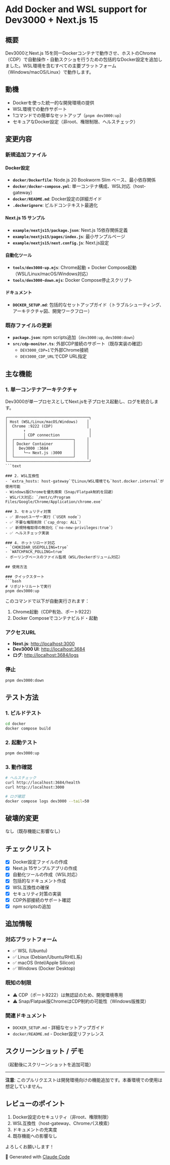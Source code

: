 # Add Docker and WSL support for Dev3000 + Next.js 15

## 概要

Dev3000とNext.js 15を同一Dockerコンテナで動作させ、ホストのChrome（CDP）で自動操作・自動スクショを行うための包括的なDocker設定を追加しました。WSL環境を含むすべての主要プラットフォーム（Windows/macOS/Linux）で動作します。

## 動機

- Dockerを使った統一的な開発環境の提供
- WSL環境での動作サポート
- 1コマンドでの簡単なセットアップ（`pnpm dev3000:up`）
- セキュアなDocker設定（非root、権限制限、ヘルスチェック）

## 変更内容

### 新規追加ファイル

#### Docker設定
- **`docker/Dockerfile`**: Node.js 20 Bookworm Slim ベース、最小依存関係
- **`docker/docker-compose.yml`**: 単一コンテナ構成、WSL対応（host-gateway）
- **`docker/README.md`**: Docker設定の詳細ガイド
- **`.dockerignore`**: ビルドコンテキスト最適化

#### Next.js 15 サンプル
- **`example/nextjs15/package.json`**: Next.js 15依存関係定義
- **`example/nextjs15/pages/index.js`**: 最小サンプルページ
- **`example/nextjs15/next.config.js`**: Next.js設定

#### 自動化ツール
- **`tools/dev3000-up.mjs`**: Chrome起動 + Docker Compose起動（WSL/Linux/macOS/Windows対応）
- **`tools/dev3000-down.mjs`**: Docker Compose停止スクリプト

#### ドキュメント
- **`DOCKER_SETUP.md`**: 包括的なセットアップガイド（トラブルシューティング、アーキテクチャ図、開発ワークフロー）

### 既存ファイルの更新

- **`package.json`**: npm scripts追加（`dev3000:up`, `dev3000:down`）
- **`src/cdp-monitor.ts`**: 外部CDP接続のサポート（既存実装の確認）
  - `DEV3000_CDP=1`で外部Chrome接続
  - `DEV3000_CDP_URL`でCDP URL指定

## 主な機能

### 1. 単一コンテナアーキテクチャ
Dev3000が単一プロセスとしてNext.jsを子プロセス起動し、ログを統合します。

```
┌────────────────────────────────────┐
│ Host (WSL/Linux/macOS/Windows)    │
│  Chrome :9222 (CDP)               │
│       ↑                            │
│       │ CDP connection             │
│  ┌────┴─────────────────────┐     │
│  │ Docker Container         │     │
│  │  Dev3000 :3684           │     │
│  │    └─→ Next.js :3000     │     │
│  └──────────────────────────┘     │
└────────────────────────────────────┘
```text

### 2. WSL互換性
- `extra_hosts: host-gateway`でLinux/WSL環境でも`host.docker.internal`が使用可能
- Windows版Chromeを優先検索（Snap/Flatpak制約を回避）
- WSLパス対応: `/mnt/c/Program Files/Google/Chrome/Application/chrome.exe`

### 3. セキュリティ対策
- ✅ 非rootユーザー実行（`USER node`）
- ✅ 不要な権限削除（`cap_drop: ALL`）
- ✅ 新規特権取得の無効化（`no-new-privileges:true`）
- ✅ ヘルスチェック実装

### 4. ホットリロード対応
- `CHOKIDAR_USEPOLLING=true`
- `WATCHPACK_POLLING=true`
- ポーリングベースのファイル監視（WSL/Dockerボリューム対応）

## 使用方法

### クイックスタート
```bash
# リポジトリルートで実行
pnpm dev3000:up
```

このコマンドで以下が自動実行されます：
1. Chrome起動（CDP有効、ポート9222）
2. Docker Composeでコンテナビルド・起動

### アクセスURL
- **Next.js**: <http://localhost:3000>
- **Dev3000 UI**: <http://localhost:3684>
- **ログ**: <http://localhost:3684/logs>

### 停止
```bash
pnpm dev3000:down
```

## テスト方法

### 1. ビルドテスト
```bash
cd docker
docker compose build
```

### 2. 起動テスト
```bash
pnpm dev3000:up
```

### 3. 動作確認
```bash
# ヘルスチェック
curl http://localhost:3684/health
curl http://localhost:3000

# ログ確認
docker compose logs dev3000 --tail=50
```

## 破壊的変更
なし（既存機能に影響なし）

## チェックリスト

- [x] Docker設定ファイルの作成
- [x] Next.js 15サンプルアプリの作成
- [x] 自動化ツールの作成（WSL対応）
- [x] 包括的なドキュメント作成
- [x] WSL互換性の確保
- [x] セキュリティ対策の実装
- [x] CDP外部接続のサポート確認
- [x] npm scriptsの追加

## 追加情報

### 対応プラットフォーム
- ✅ WSL (Ubuntu)
- ✅ Linux (Debian/Ubuntu/RHEL系)
- ✅ macOS (Intel/Apple Silicon)
- ✅ Windows (Docker Desktop)

### 既知の制限
- ⚠️ CDP（ポート9222）は無認証のため、開発環境専用
- ⚠️ Snap/Flatpak版ChromeはCDP制約の可能性（Windows版推奨）

### 関連ドキュメント
- `DOCKER_SETUP.md` - 詳細なセットアップガイド
- `docker/README.md` - Docker設定リファレンス

## スクリーンショット / デモ

（起動後にスクリーンショットを追加可能）

---

**注意**: このプルリクエストは開発環境向けの機能追加です。本番環境での使用は想定していません。

## レビューのポイント

1. Docker設定のセキュリティ（非root、権限制限）
2. WSL互換性（host-gateway、Chromeパス検索）
3. ドキュメントの充実度
4. 既存機能への影響なし

よろしくお願いします！

🤖 Generated with [Claude Code](https://claude.com/claude-code)
